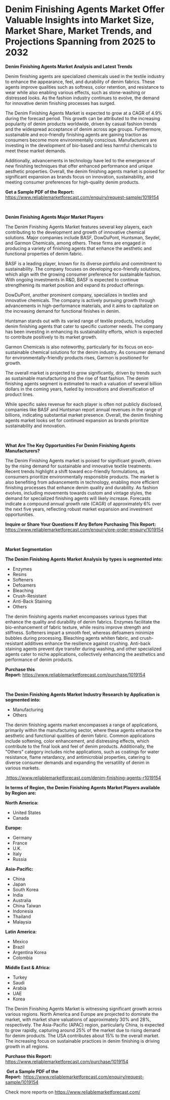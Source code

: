 <p><h1>Denim Finishing Agents Market Offer Valuable Insights into Market Size, Market Share, Market Trends, and Projections Spanning from 2025 to 2032</h1></p><p><strong>Denim Finishing Agents Market Analysis and Latest Trends</strong></p>
<p><p>Denim finishing agents are specialized chemicals used in the textile industry to enhance the appearance, feel, and durability of denim fabrics. These agents improve qualities such as softness, color retention, and resistance to wear while also enabling various effects, such as stone-washing or distressed looks. As the fashion industry continues to evolve, the demand for innovative denim finishing processes has surged.</p><p>The Denim Finishing Agents Market is expected to grow at a CAGR of 4.9% during the forecast period. This growth can be attributed to the increasing popularity of denim products worldwide, driven by casual fashion trends and the widespread acceptance of denim across age groups. Furthermore, sustainable and eco-friendly finishing agents are gaining traction as consumers become more environmentally conscious. Manufacturers are investing in the development of bio-based and less harmful chemicals to meet these market demands.</p><p>Additionally, advancements in technology have led to the emergence of new finishing techniques that offer enhanced performance and unique aesthetic properties. Overall, the denim finishing agents market is poised for significant expansion as brands focus on innovation, sustainability, and meeting consumer preferences for high-quality denim products.</p></p>
<p><strong>Get a Sample PDF of the Report:&nbsp;</strong> <a href="https://www.reliablemarketforecast.com/enquiry/request-sample/1019154?utm_campaign=2479&utm_medium=2&utm_source=Github&utm_content=ia&utm_term=06032025&utm_id=denim-finishing-agents">https://www.reliablemarketforecast.com/enquiry/request-sample/1019154</a></p>
<p>&nbsp;</p>
<p><strong>Denim Finishing Agents Major Market Players</strong></p>
<p><p>The Denim Finishing Agents Market features several key players, each contributing to the development and growth of innovative chemical solutions. Major companies include BASF, DowDuPont, Huntsman, Seydel, and Garmon Chemicals, among others. These firms are engaged in producing a variety of finishing agents that enhance the aesthetic and functional properties of denim fabric.</p><p>BASF is a leading player, known for its diverse portfolio and commitment to sustainability. The company focuses on developing eco-friendly solutions, which align with the growing consumer preference for sustainable fashion. With ongoing investments in R&D, BASF is expected to continue strengthening its market position and expand its product offerings.</p><p>DowDuPont, another prominent company, specializes in textiles and innovative chemicals. The company is actively pursuing growth through advancements in high-performance materials, and it aims to capitalize on the increasing demand for functional finishes in denim. </p><p>Huntsman stands out with its varied range of textile products, including denim finishing agents that cater to specific customer needs. The company has been investing in enhancing its sustainability efforts, which is expected to contribute positively to its market growth.</p><p>Garmon Chemicals is also noteworthy, particularly for its focus on eco-sustainable chemical solutions for the denim industry. As consumer demand for environmentally-friendly products rises, Garmon is positioned for growth.</p><p>The overall market is projected to grow significantly, driven by trends such as sustainable manufacturing and the rise of fast fashion. The denim finishing agents segment is estimated to reach a valuation of several billion dollars in the coming years, fueled by innovations and diversification of product lines.</p><p>While specific sales revenue for each player is often not publicly disclosed, companies like BASF and Huntsman report annual revenues in the range of billions, indicating substantial market presence. Overall, the denim finishing agents market looks set for continued expansion as brands prioritize sustainability and innovation.</p></p>
<p>&nbsp;</p>
<p><strong>What Are The Key Opportunities For Denim Finishing Agents Manufacturers?</strong></p>
<p><p>The Denim Finishing Agents market is poised for significant growth, driven by the rising demand for sustainable and innovative textile treatments. Recent trends highlight a shift toward eco-friendly formulations, as consumers prioritize environmentally responsible products. The market is also benefiting from advancements in technology, enabling more efficient finishing processes that enhance denim quality and durability. As fashion evolves, including movements towards custom and vintage styles, the demand for specialized finishing agents will likely increase. Forecasts indicate a compound annual growth rate (CAGR) of approximately 6% over the next five years, reflecting robust market expansion and investment opportunities.</p></p>
<p><strong>Inquire or Share Your Questions If Any Before Purchasing This Report:</strong> <a href="https://www.reliablemarketforecast.com/enquiry/pre-order-enquiry/1019154?utm_campaign=2479&utm_medium=2&utm_source=Github&utm_content=ia&utm_term=06032025&utm_id=denim-finishing-agents">https://www.reliablemarketforecast.com/enquiry/pre-order-enquiry/1019154</a></p>
<p>&nbsp;</p>
<p><strong>Market Segmentation</strong></p>
<p><strong>The Denim Finishing Agents Market Analysis by types is segmented into:</strong></p>
<p><ul><li>Enzymes</li><li>Resins</li><li>Softeners</li><li>Defoamers</li><li>Bleaching</li><li>Crush-Resistant</li><li>Anti-Back Staining</li><li>Others</li></ul></p>
<p><p>The denim finishing agents market encompasses various types that enhance the quality and durability of denim fabrics. Enzymes facilitate the bio-enhancement of fabric texture, while resins improve strength and stiffness. Softeners impart a smooth feel, whereas defoamers minimize bubbles during processing. Bleaching agents whiten fabric, and crush-resistant additives enhance the resilience against crushing. Anti-back staining agents prevent dye transfer during washing, and other specialized agents cater to niche applications, collectively enhancing the aesthetics and performance of denim products.</p></p>
<p><strong>Purchase this Report:&nbsp;</strong><a href="https://www.reliablemarketforecast.com/purchase/1019154?utm_campaign=2479&utm_medium=2&utm_source=Github&utm_content=ia&utm_term=06032025&utm_id=denim-finishing-agents">https://www.reliablemarketforecast.com/purchase/1019154</a></p>
<p>&nbsp;</p>
<p><strong>The Denim Finishing Agents Market Industry Research by Application is segmented into:</strong></p>
<p><ul><li>Manufacturing</li><li>Others</li></ul></p>
<p><p>The denim finishing agents market encompasses a range of applications, primarily within the manufacturing sector, where these agents enhance the aesthetic and functional qualities of denim fabric. Common applications include softening, color enhancement, and distressing effects, which contribute to the final look and feel of denim products. Additionally, the "Others" category includes niche applications, such as coatings for water resistance, flame retardancy, and antimicrobial properties, catering to diverse consumer demands and expanding the versatility of denim in various markets.</p></p>
<p><a href="https://www.reliablemarketforecast.com/denim-finishing-agents-r1019154?utm_campaign=2479&utm_medium=2&utm_source=Github&utm_content=ia&utm_term=06032025&utm_id=denim-finishing-agents">&nbsp;https://www.reliablemarketforecast.com/denim-finishing-agents-r1019154</a></p>
<p><strong>In terms of Region, the Denim Finishing Agents Market Players available by Region are:</strong></p>
<p>
    <p> <strong> North America: </strong>
        <ul>
            <li>United States</li>
            <li>Canada</li>
        </ul>
        </p> 
    <p> <strong> Europe: </strong>
        <ul>
            <li>Germany</li>
            <li>France</li>
            <li>U.K.</li>
            <li>Italy</li>
            <li>Russia</li>
        </ul>
        </p> 
    <p> <strong> Asia-Pacific: </strong>
        <ul>
            <li>China</li>
            <li>Japan</li>
            <li>South Korea</li>
            <li>India</li>
            <li>Australia</li>
            <li>China Taiwan</li>
            <li>Indonesia</li>
            <li>Thailand</li>
            <li>Malaysia</li>
        </ul>
        </p> 
    <p> <strong> Latin America: </strong>
        <ul>
            <li>Mexico</li>
            <li>Brazil</li>
            <li>Argentina Korea</li>
            <li>Colombia</li>
        </ul>
        </p> 
    <p> <strong> Middle East & Africa: </strong>
        <ul>
            <li>Turkey</li>
            <li>Saudi</li>
            <li>Arabia</li>
            <li>UAE</li>
            <li>Korea</li>
        </ul>
    </p>
    </p>
<p><p>The Denim Finishing Agents Market is witnessing significant growth across various regions. North America and Europe are projected to dominate the market, with market share valuations of approximately 30% and 28%, respectively. The Asia-Pacific (APAC) region, particularly China, is expected to grow rapidly, capturing around 25% of the market due to rising demand for denim products. The USA contributes about 15% to the overall market. The increasing focus on sustainable practices in denim finishing is driving growth in all regions.</p></p>
<p><strong>Purchase this Report: </strong><a href="https://www.reliablemarketforecast.com/purchase/1019154?utm_campaign=2479&utm_medium=2&utm_source=Github&utm_content=ia&utm_term=06032025&utm_id=denim-finishing-agents">https://www.reliablemarketforecast.com/purchase/1019154</a></p>
<p>&nbsp;<strong>Get a Sample PDF of the Report:&nbsp;&nbsp;</strong><a href="https://www.reliablemarketforecast.com/enquiry/request-sample/1019154?utm_campaign=2479&utm_medium=2&utm_source=Github&utm_content=ia&utm_term=06032025&utm_id=denim-finishing-agents">https://www.reliablemarketforecast.com/enquiry/request-sample/1019154</a></p>
<p><strong></strong></p>
<p>Check more reports on <a href="https://www.reliablemarketforecast.com/?utm_campaign=2479&utm_medium=2&utm_source=Github&utm_content=ia&utm_term=06032025&utm_id=denim-finishing-agents">https://www.reliablemarketforecast.com/</a></p>